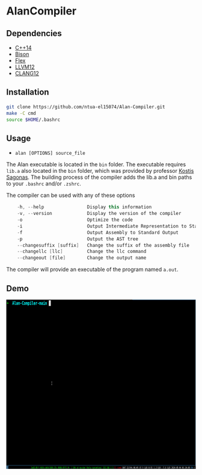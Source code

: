 # AlanCompiler

## Dependencies
* [C++14](https://www.cplusplus.com/)
* [Bison](https://www.gnu.org/software/bison/)
* [Flex](https://en.wikipedia.org/wiki/Flex_(lexical_analyser_generator))
* [LLVM12](https://llvm.org/)
* [CLANG12](https://clang.llvm.org)

## Installation 
```bash 
git clone https://github.com/ntua-el15074/Alan-Compiler.git
make -C cmd
source $HOME/.bashrc
```

## Usage 
* ```alan [OPTIONS] source_file```

The Alan executable is located in the ```bin``` folder.
The executable requires ```lib.a``` also located in the ```bin``` folder, 
which was provided by professor [Kostis Sagonas](https://github.com/kostis).
The building process of the compiler adds the lib.a and bin paths to your 
```.bashrc``` and/or ```.zshrc```. 

The compiler can be used with any of these options
```c++
    -h, --help                Display this information
    -v, --version             Display the version of the compiler
    -o                        Optimize the code
    -i                        Output Intermediate Representation to Standard Output
    -f                        Output Assembly to Standard Output
    -p                        Output the AST tree
    --changesuffix [suffix]   Change the suffix of the assembly file
    --changellc [llc]         Change the llc command
    --changeout [file]        Change the output name
```

The compiler will provide an executable of the program named ```a.out```.

## Demo 
<div align="center">
    <img src="./assets/hello.gif" width="600" height="450" />
</div>

